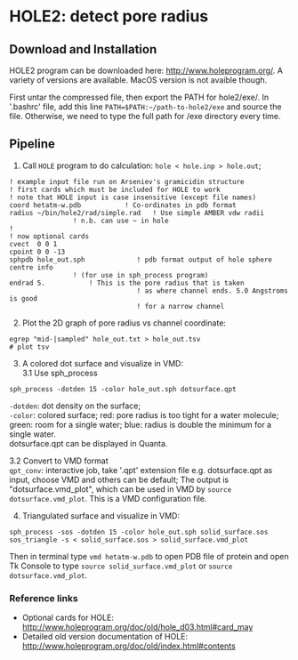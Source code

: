 # HOLE2: detect pore radius  

## Download and Installation  
HOLE2 program can be downloaded here: http://www.holeprogram.org/. A variety of versions are available. MacOS version is not avaible though. 

First untar the compressed file, then export the PATH for hole2/exe/. In '.bashrc' file, add this line `PATH=$PATH:~/path-to-hole2/exe` and source the file. Otherwise, we need to type the full path for /exe directory every time. 


## Pipeline  
1. Call `HOLE` program to do calculation: `hole < hole.inp > hole.out`;   
```
! example input file run on Arseniev's gramicidin structure
! first cards which must be included for HOLE to work
! note that HOLE input is case insensitive (except file names)
coord hetatm-w.pdb           ! Co-ordinates in pdb format
radius ~/bin/hole2/rad/simple.rad   ! Use simple AMBER vdw radii
                ! n.b. can use ~ in hole
!
! now optional cards
cvect  0 0 1
cpoint 0 0 -13
sphpdb hole_out.sph             ! pdb format output of hole sphere centre info
                ! (for use in sph_process program)
endrad 5.           ! This is the pore radius that is taken
                                ! as where channel ends. 5.0 Angstroms is good
                                ! for a narrow channel
```

2. Plot the 2D graph of pore radius vs channel coordinate:
```
egrep "mid-|sampled" hole_out.txt > hole_out.tsv
# plot tsv
```
3. A colored dot surface and visualize in VMD:  
3.1 Use sph_process
```
sph_process -dotden 15 -color hole_out.sph dotsurface.qpt
```
 `-dotden`: dot density on the surface;  
 `-color`: colored surface;  red: pore radius is too tight for a water molecule; green: room for a single water; blue: radius is double the minimum for a single water.  
 dotsurface.qpt can be displayed in Quanta.

3.2 Convert to VMD format  
`qpt_conv`: interactive job, take '.qpt' extension file e.g. dotsurface.qpt as input, choose VMD and others can be default;
The output is "dotsurface.vmd_plot", which can be used in VMD by `source dotsurface.vmd_plot`. This is a VMD configuration file. 

4. Triangulated surface and visualize in VMD: 
```
sph_process -sos -dotden 15 -color hole_out.sph solid_surface.sos
sos_triangle -s < solid_surface.sos > solid_surface.vmd_plot 
```
Then in terminal type `vmd hetatm-w.pdb` to open PDB file of protein and open Tk Console to type `source solid_surface.vmd_plot` or `source dotsurface.vmd_plot`. 


### Reference links  
- Optional cards for HOLE: http://www.holeprogram.org/doc/old/hole_d03.html#card_may 
- Detailed old version documentation of HOLE: http://www.holeprogram.org/doc/old/index.html#contents 
